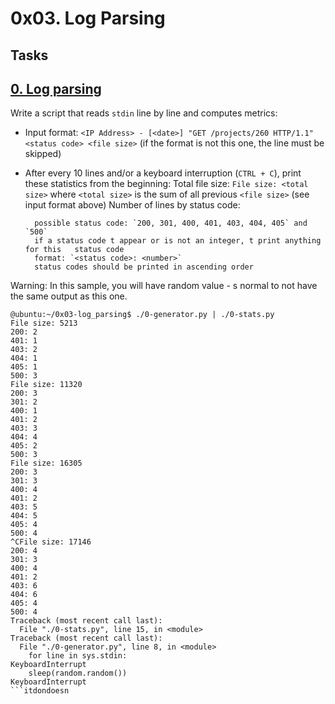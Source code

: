 # 0x03. Log Parsing

## Tasks

## [0. Log parsing](./0-stats.py)
Write a script that reads `stdin` line by line and computes metrics:

* Input format: `<IP Address> - [<date>] "GET /projects/260 HTTP/1.1" <status code> <file size>` (if the format is not this one, the line must be skipped)
* After every 10 lines and/or a keyboard interruption (`CTRL + C`), print these statistics from the beginning:
        Total file size: `File size: <total size>`
        where `<total size>` is the sum of all previous `<file size>` (see input format above)
        Number of lines by status code:

        possible status code: `200, 301, 400, 401, 403, 404, 405` and `500`
        if a status code t appear or is not an integer, t print anything for this   status code
        format: `<status code>: <number>`
        status codes should be printed in ascending order
        
Warning: In this sample, you will have random value - s normal to not have the same output as this one.
```
@ubuntu:~/0x03-log_parsing$ ./0-generator.py | ./0-stats.py 
File size: 5213
200: 2
401: 1
403: 2
404: 1
405: 1
500: 3
File size: 11320
200: 3
301: 2
400: 1
401: 2
403: 3
404: 4
405: 2
500: 3
File size: 16305
200: 3
301: 3
400: 4
401: 2
403: 5
404: 5
405: 4
500: 4
^CFile size: 17146
200: 4
301: 3
400: 4
401: 2
403: 6
404: 6
405: 4
500: 4
Traceback (most recent call last):
  File "./0-stats.py", line 15, in <module>
Traceback (most recent call last):
  File "./0-generator.py", line 8, in <module>
    for line in sys.stdin:
KeyboardInterrupt
    sleep(random.random())
KeyboardInterrupt
```itdondoesn